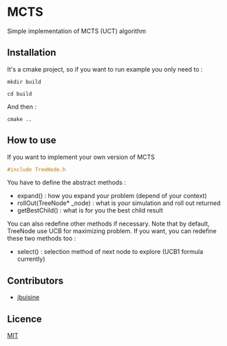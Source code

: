 # MCTS
Simple implementation of MCTS (UCT) algorithm

## Installation

It's a cmake project, so if you want to run example you only need to :

```commandline
mkdir build
```

```commandline
cd build
```

And then :
```commandline
cmake ..
```

## How to use

If you want to implement your own version of MCTS
```c++
#include TreeNode.h
```

You have to define the abstract methods :
- expand() : how you expand your problem (depend of your context)
- rollOut(TreeNode* _node) : what is your simulation and roll out returned
- getBestChild() : what is for you the best child result

You can also redefine other methods if necessary. Note that by default, TreeNode use UCB for maximizing problem. If you want, you can redefine these two methods too :
- select() : selection method of next node to explore (UCB1 formula currently)

## Contributors

* [jbuisine](https://github.com/jbuisine)

## Licence

[MIT](https://github.com/jbuisine/MCTS/blob/master/LICENSE)
